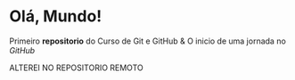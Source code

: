 # Olá, Mundo!

 Primeiro **repositorio** do Curso de Git e GitHub
                        &
O inicio de uma jornada no *GitHub*

ALTEREI NO REPOSITORIO REMOTO
